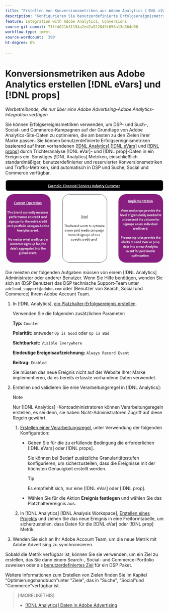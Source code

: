 ```yaml
---
title: "Erstellen von Konversionsmetriken aus Adobe Analytics [!DNL eVars] und props"
description: "Konfigurieren Sie benutzerdefinierte Erfolgsereignismetriken mit [!DNL eVar]- und [!DNL prop]-Daten."
feature: Integration with Adobe Analytics, Conversions
source-git-commit: 71ffd021b31154a2ed2a522049f656a13d364d00
workflow-type: tm+mt
source-wordcount: '399'
ht-degree: 0%

---
```


# Konversionsmetriken aus Adobe Analytics erstellen [!DNL eVars] und [!DNL props]

*Werbetreibende, die nur über eine Adobe Advertising-Adobe Analytics-Integration verfügen*

Sie können Erfolgsereignismetriken verwenden, um DSP- und Such-, Social- und Commerce-Kampagnen auf der Grundlage von Adobe Analytics-Site-Daten zu optimieren, die am besten zu den Zielen Ihrer Marke passen. Sie können benutzerdefinierte Erfolgsereignismetriken basierend auf Ihren vorhandenen [[!DNL Analytics] [!DNL eVars]](https://experienceleague.adobe.com/docs/analytics/components/dimensions/evar.html) und [[!DNL props]](https://experienceleague.adobe.com/docs/analytics/components/dimensions/prop.html) durch Trichteranalyse [!DNL eVar]- und [!DNL prop]-Daten in ein Ereignis ein. Sonstiges [!DNL Analytics] Metriken, einschließlich standardmäßiger, benutzerdefinierter und reservierter Konversionsmetriken und Traffic-Metriken, sind automatisch in DSP und Suche, Social und Commerce verfügbar.

![Nutzungsbeispiel](/help/integrations/assets/a4adc-conversion-evar-example.jpg "Nutzungsbeispiel")

Die meisten der folgenden Aufgaben müssen von einem [!DNL Analytics] Administrator oder anderer Benutzer. Wenn Sie Hilfe benötigen, wenden Sie sich an (DSP Benutzer) das DSP technische Support-Team unter `adcloud_support@adobe.com` oder (Benutzer von Search, Social und Commerce) Ihrem Adobe Account Team.

1. In [!DNL Analytics], [ein Platzhalter-Erfolgsereignis erstellen](https://experienceleague.adobe.com/docs/analytics/admin/admin-tools/manage-report-suites/edit-report-suite/conversion-variables/success-events/success-event.html?lang=en).

   Verwenden Sie die folgenden zusätzlichen Parameter:

   **Typ:** `Counter`

   **Polarität:**  entweder `Up is Good` oder `Up is Bad`

   **Sichtbarkeit:** `Visible Everywhere`

   **Eindeutige Ereignisaufzeichnung:** `Always Record Event`

   **Beitrag:** `Enabled`

   Sie müssen das neue Ereignis nicht auf der Website Ihrer Marke implementieren, da es bereits erfasste vorhandene Daten verwendet.

1. Erstellen und validieren Sie eine Verarbeitungsregel in [!DNL Analytics]:

   >[!NOTE]
   >
   >Nur [!DNL Analytics] -Kontoadministratoren können Verarbeitungsregeln erstellen, es sei denn, sie haben Nicht-Administratoren Zugriff auf diese Regeln gewährt.

   1. [Erstellen einer Verarbeitungsregel](https://experienceleague.adobe.com/docs/analytics/admin/admin-tools/manage-report-suites/edit-report-suite/report-suite-general/c-processing-rules/c-processing-rules-configuration/t-processing-rules.html?lang=en), unter Verwendung der folgenden Konfiguration:

      * Geben Sie für die zu erfüllende Bedingung die erforderlichen [!DNL eVars] oder [!DNL props].

        Sie können bei Bedarf zusätzliche Granularitätsstufen konfigurieren, um sicherzustellen, dass die Ereignisse mit der höchsten Genauigkeit erstellt werden.

        >[!TIP]
        >
        >Es empfiehlt sich, nur eine [!DNL eVar] oder [!DNL prop].

      * Wählen Sie für die Aktion **Ereignis festlegen** und wählen Sie das Platzhalterereignis aus.

   1. In [!DNL Analytics] [!DNL Analysis Workspace], [Erstellen eines Projekts](https://experienceleague.adobe.com/docs/analytics/analyze/analysis-workspace/home.html) und ziehen Sie das neue Ereignis in eine Freiformtabelle, um sicherzustellen, dass Daten für die [!DNL eVar] oder [!DNL prop] Metrik.

1. Wenden Sie sich an Ihr Adobe Account Team, um die neue Metrik mit Adobe Advertising zu synchronisieren.

Sobald die Metrik verfügbar ist, können Sie sie verwenden, um ein Ziel zu erstellen, das Sie dann einem Search-, Social- und Commerce-Portfolio zuweisen oder als [benutzerdefiniertes Ziel](/help/dsp/optimization/custom-goal-about.md) für ein DSP Paket.

Weitere Informationen zum Erstellen von Zielen finden Sie im Kapitel &quot;Optimierungshandbuch&quot;unter &quot;Ziele&quot;, das in &quot;Suche&quot;, &quot;Social&quot;und &quot;Commerce&quot;verfügbar ist.

>[!MORELIKETHIS]
>
>* [[!DNL Analytics] Daten in Adobe Advertising](/help/integrations/analytics/analytics-data-in-advertising.md)
<!--
>* [](/help/search-social-commerce/admin/conversion-metrics/ ????????)
-->